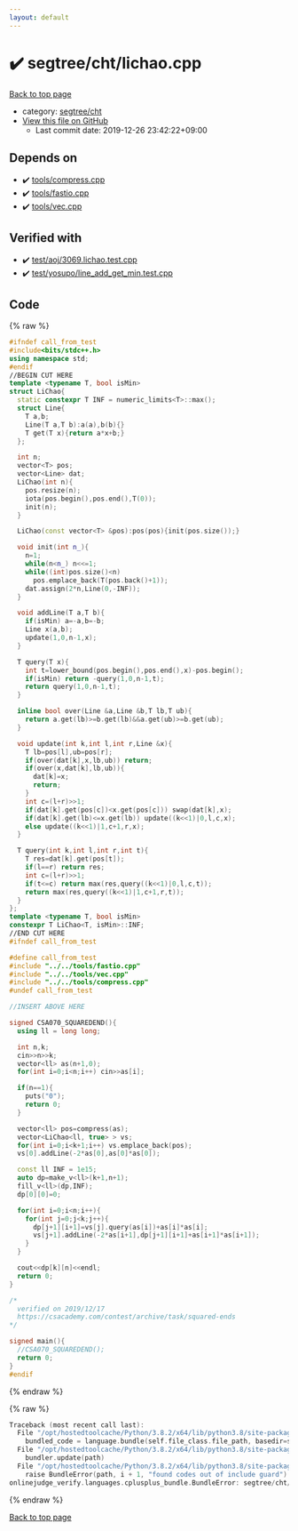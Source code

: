 ```yaml
---
layout: default
---
```


<!-- mathjax config similar to math.stackexchange -->
<script type="text/javascript" async
  src="https://cdnjs.cloudflare.com/ajax/libs/mathjax/2.7.5/MathJax.js?config=TeX-MML-AM_CHTML">
</script>
<script type="text/x-mathjax-config">
  MathJax.Hub.Config({
    TeX: { equationNumbers: { autoNumber: "AMS" }},
    tex2jax: {
      inlineMath: [ ['$','$'] ],
      processEscapes: true
    },
    "HTML-CSS": { matchFontHeight: false },
    displayAlign: "left",
    displayIndent: "2em"
  });
</script>

<script type="text/javascript" src="https://cdnjs.cloudflare.com/ajax/libs/jquery/3.4.1/jquery.min.js"></script>
<script src="https://cdn.jsdelivr.net/npm/jquery-balloon-js@1.1.2/jquery.balloon.min.js" integrity="sha256-ZEYs9VrgAeNuPvs15E39OsyOJaIkXEEt10fzxJ20+2I=" crossorigin="anonymous"></script>
<script type="text/javascript" src="../../../assets/js/copy-button.js"></script>
<link rel="stylesheet" href="../../../assets/css/copy-button.css" />


# :heavy_check_mark: segtree/cht/lichao.cpp

<a href="../../../index.html">Back to top page</a>

* category: <a href="../../../index.html#10d9c4a68fc97fbc913ae15313e9b2f4">segtree/cht</a>
* <a href="{{ site.github.repository_url }}/blob/master/segtree/cht/lichao.cpp">View this file on GitHub</a>
    - Last commit date: 2019-12-26 23:42:22+09:00




## Depends on

* :heavy_check_mark: <a href="../../tools/compress.cpp.html">tools/compress.cpp</a>
* :heavy_check_mark: <a href="../../tools/fastio.cpp.html">tools/fastio.cpp</a>
* :heavy_check_mark: <a href="../../tools/vec.cpp.html">tools/vec.cpp</a>


## Verified with

* :heavy_check_mark: <a href="../../../verify/test/aoj/3069.lichao.test.cpp.html">test/aoj/3069.lichao.test.cpp</a>
* :heavy_check_mark: <a href="../../../verify/test/yosupo/line_add_get_min.test.cpp.html">test/yosupo/line_add_get_min.test.cpp</a>


## Code

<a id="unbundled"></a>
{% raw %}
```cpp
#ifndef call_from_test
#include<bits/stdc++.h>
using namespace std;
#endif
//BEGIN CUT HERE
template <typename T, bool isMin>
struct LiChao{
  static constexpr T INF = numeric_limits<T>::max();
  struct Line{
    T a,b;
    Line(T a,T b):a(a),b(b){}
    T get(T x){return a*x+b;}
  };

  int n;
  vector<T> pos;
  vector<Line> dat;
  LiChao(int n){
    pos.resize(n);
    iota(pos.begin(),pos.end(),T(0));
    init(n);
  }

  LiChao(const vector<T> &pos):pos(pos){init(pos.size());}

  void init(int n_){
    n=1;
    while(n<n_) n<<=1;
    while((int)pos.size()<n)
      pos.emplace_back(T(pos.back()+1));
    dat.assign(2*n,Line(0,-INF));
  }

  void addLine(T a,T b){
    if(isMin) a=-a,b=-b;
    Line x(a,b);
    update(1,0,n-1,x);
  }

  T query(T x){
    int t=lower_bound(pos.begin(),pos.end(),x)-pos.begin();
    if(isMin) return -query(1,0,n-1,t);
    return query(1,0,n-1,t);
  }

  inline bool over(Line &a,Line &b,T lb,T ub){
    return a.get(lb)>=b.get(lb)&&a.get(ub)>=b.get(ub);
  }

  void update(int k,int l,int r,Line &x){
    T lb=pos[l],ub=pos[r];
    if(over(dat[k],x,lb,ub)) return;
    if(over(x,dat[k],lb,ub)){
      dat[k]=x;
      return;
    }
    int c=(l+r)>>1;
    if(dat[k].get(pos[c])<x.get(pos[c])) swap(dat[k],x);
    if(dat[k].get(lb)<=x.get(lb)) update((k<<1)|0,l,c,x);
    else update((k<<1)|1,c+1,r,x);
  }

  T query(int k,int l,int r,int t){
    T res=dat[k].get(pos[t]);
    if(l==r) return res;
    int c=(l+r)>>1;
    if(t<=c) return max(res,query((k<<1)|0,l,c,t));
    return max(res,query((k<<1)|1,c+1,r,t));
  }
};
template <typename T, bool isMin>
constexpr T LiChao<T, isMin>::INF;
//END CUT HERE
#ifndef call_from_test

#define call_from_test
#include "../../tools/fastio.cpp"
#include "../../tools/vec.cpp"
#include "../../tools/compress.cpp"
#undef call_from_test

//INSERT ABOVE HERE

signed CSA070_SQUAREDEND(){
  using ll = long long;

  int n,k;
  cin>>n>>k;
  vector<ll> as(n+1,0);
  for(int i=0;i<n;i++) cin>>as[i];

  if(n==1){
    puts("0");
    return 0;
  }

  vector<ll> pos=compress(as);
  vector<LiChao<ll, true> > vs;
  for(int i=0;i<k+1;i++) vs.emplace_back(pos);
  vs[0].addLine(-2*as[0],as[0]*as[0]);

  const ll INF = 1e15;
  auto dp=make_v<ll>(k+1,n+1);
  fill_v<ll>(dp,INF);
  dp[0][0]=0;

  for(int i=0;i<n;i++){
    for(int j=0;j<k;j++){
      dp[j+1][i+1]=vs[j].query(as[i])+as[i]*as[i];
      vs[j+1].addLine(-2*as[i+1],dp[j+1][i+1]+as[i+1]*as[i+1]);
    }
  }

  cout<<dp[k][n]<<endl;
  return 0;
}

/*
  verified on 2019/12/17
  https://csacademy.com/contest/archive/task/squared-ends
*/

signed main(){
  //CSA070_SQUAREDEND();
  return 0;
}
#endif

```
{% endraw %}

<a id="bundled"></a>
{% raw %}
```cpp
Traceback (most recent call last):
  File "/opt/hostedtoolcache/Python/3.8.2/x64/lib/python3.8/site-packages/onlinejudge_verify/docs.py", line 347, in write_contents
    bundled_code = language.bundle(self.file_class.file_path, basedir=self.cpp_source_path)
  File "/opt/hostedtoolcache/Python/3.8.2/x64/lib/python3.8/site-packages/onlinejudge_verify/languages/cplusplus.py", line 68, in bundle
    bundler.update(path)
  File "/opt/hostedtoolcache/Python/3.8.2/x64/lib/python3.8/site-packages/onlinejudge_verify/languages/cplusplus_bundle.py", line 151, in update
    raise BundleError(path, i + 1, "found codes out of include guard")
onlinejudge_verify.languages.cplusplus_bundle.BundleError: segtree/cht/lichao.cpp: line 5: found codes out of include guard

```
{% endraw %}

<a href="../../../index.html">Back to top page</a>

